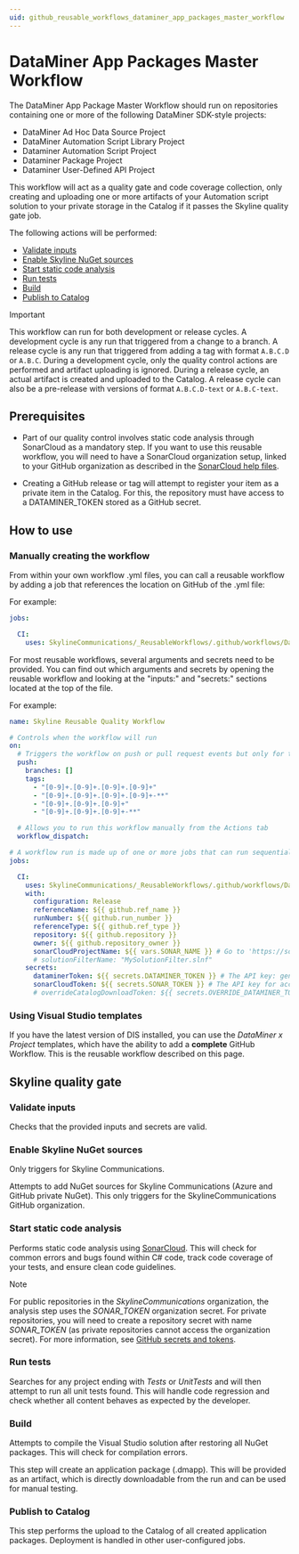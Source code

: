 ```yaml
---
uid: github_reusable_workflows_dataminer_app_packages_master_workflow
---
```


# DataMiner App Packages Master Workflow

The DataMiner App Package Master Workflow should run on repositories containing one or more of the following DataMiner SDK-style projects:

- DataMiner Ad Hoc Data Source Project
- DataMiner Automation Script Library Project
- Dataminer Automation Script Project
- Dataminer Package Project
- Dataminer User-Defined API Project

This workflow will act as a quality gate and code coverage collection, only creating and uploading one or more artifacts of your Automation script solution to your private storage in the Catalog if it passes the Skyline quality gate job.

The following actions will be performed:

- [Validate inputs](#validate-inputs)
- [Enable Skyline NuGet sources](#enable-skyline-nuget-sources)
- [Start static code analysis](#start-static-code-analysis)
- [Run tests](#run-tests)
- [Build](#build)
- [Publish to Catalog](#publish-to-catalog)

> [!IMPORTANT]
> This workflow can run for both development or release cycles. A development cycle is any run that triggered from a change to a branch. A release cycle is any run that triggered from adding a tag with format `A.B.C.D` or `A.B.C`. During a development cycle, only the quality control actions are performed and artifact uploading is ignored. During a release cycle, an actual artifact is created and uploaded to the Catalog. A release cycle can also be a pre-release with versions of format `A.B.C.D-text` or `A.B.C-text`.

## Prerequisites

- Part of our quality control involves static code analysis through SonarCloud as a mandatory step. If you want to use this reusable workflow, you will need to have a SonarCloud organization setup, linked to your GitHub organization as described in the [SonarCloud help files](https://docs.sonarsource.com/sonarcloud/getting-started/github/).

- Creating a GitHub release or tag will attempt to register your item as a private item in the Catalog. For this, the repository must have access to a DATAMINER_TOKEN stored as a GitHub secret.

## How to use

### Manually creating the workflow

From within your own workflow .yml files, you can call a reusable workflow by adding a job that references the location on GitHub of the .yml file:

For example:

```yml
jobs:

  CI:
    uses: SkylineCommunications/_ReusableWorkflows/.github/workflows/DataMiner App Packages Master Workflow.yml@main
```

For most reusable workflows, several arguments and secrets need to be provided. You can find out which arguments and secrets by opening the reusable workflow and looking at the "inputs:" and "secrets:" sections located at the top of the file.

For example:

```yml
name: Skyline Reusable Quality Workflow

# Controls when the workflow will run
on:
  # Triggers the workflow on push or pull request events but only for the master branch
  push:
    branches: []
    tags:
      - "[0-9]+.[0-9]+.[0-9]+.[0-9]+"
      - "[0-9]+.[0-9]+.[0-9]+.[0-9]+-**"
      - "[0-9]+.[0-9]+.[0-9]+"
      - "[0-9]+.[0-9]+.[0-9]+-**"

  # Allows you to run this workflow manually from the Actions tab
  workflow_dispatch:

# A workflow run is made up of one or more jobs that can run sequentially or in parallel
jobs:

  CI:
    uses: SkylineCommunications/_ReusableWorkflows/.github/workflows/DataMiner App Packages Master Workflow.yml@main
    with:
      configuration: Release
      referenceName: ${{ github.ref_name }}
      runNumber: ${{ github.run_number }}
      referenceType: ${{ github.ref_type }}
      repository: ${{ github.repository }}
      owner: ${{ github.repository_owner }}
      sonarCloudProjectName: ${{ vars.SONAR_NAME }} # Go to 'https://sonarcloud.io/projects/create' and create a project. Then create a SONAR_NAME variable with the ID of the project as mentioned in the SonarCloud project URL.
      # solutionFilterName: "MySolutionFilter.slnf"
    secrets:
      dataminerToken: ${{ secrets.DATAMINER_TOKEN }} # The API key: generated in the dataminer.services Admin app (https://admin.dataminer.services/) as authentication for a certain organization.
      sonarCloudToken: ${{ secrets.SONAR_TOKEN }} # The API key for access to SonarCloud.
      # overrideCatalogDownloadToken: ${{ secrets.OVERRIDE_DATAMINER_TOKEN }} # Override on the dataminerToken for downloading Catalog items: generated in the dataminer.services Admin app (https://admin.dataminer.services/) as authentication for a certain organization.
```

### Using Visual Studio templates

If you have the latest version of DIS installed, you can use the *DataMiner x Project* templates, which have the ability to add a **complete** GitHub Workflow. This is the reusable workflow described on this page.

## Skyline quality gate

### Validate inputs

Checks that the provided inputs and secrets are valid.

### Enable Skyline NuGet sources

Only triggers for Skyline Communications.

Attempts to add NuGet sources for Skyline Communications (Azure and GitHub private NuGet). This only triggers for the SkylineCommunications GitHub organization.

### Start static code analysis

Performs static code analysis using [SonarCloud](https://www.sonarsource.com/products/sonarcloud/). This will check for common errors and bugs found within C# code, track code coverage of your tests, and ensure clean code guidelines.

> [!NOTE]
> For public repositories in the *SkylineCommunications* organization, the analysis step uses the *SONAR_TOKEN* organization secret. For private repositories, you will need to create a repository secret with name *SONAR_TOKEN* (as private repositories cannot access the organization secret). For more information, see [GitHub secrets and tokens](xref:GitHub_Secrets).

### Run tests

Searches for any project ending with *Tests* or *UnitTests* and will then attempt to run all unit tests found. This will handle code regression and check whether all content behaves as expected by the developer.

### Build

Attempts to compile the Visual Studio solution after restoring all NuGet packages. This will check for compilation errors.

This step will create an application package (.dmapp). This will be provided as an artifact, which is directly downloadable from the run and can be used for manual testing.

### Publish to Catalog

This step performs the upload to the Catalog of all created application packages. Deployment is handled in other user-configured jobs.
